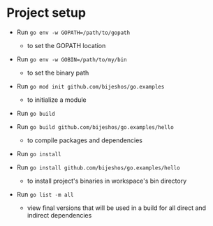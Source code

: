 # Project setup
- Run `go env -w GOPATH=/path/to/gopath`
    - to set the GOPATH location

- Run `go env -w GOBIN=/path/to/my/bin`
    - to set the binary path

- Run `go mod init github.com/bijeshos/go.examples`
    - to initialize a module

- Run `go build`
- Run `go build github.com/bijeshos/go.examples/hello`
    - to compile packages and dependencies

- Run `go install`
- Run `go install github.com/bijeshos/go.examples/hello`
    - to install project's binaries in workspace's bin directory

- Run `go list -m all`
    - view final versions that will be used in a build for all direct and indirect dependencies